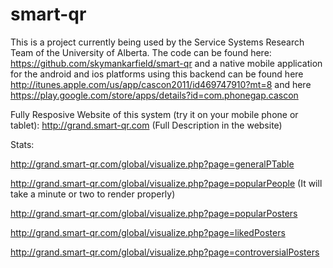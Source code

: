 smart-qr
========

This is a project currently being used by the Service Systems Research Team of the University of Alberta. The code can be found here: https://github.com/skymankarfield/smart-qr and a native mobile application for the android and ios platforms using this backend can be found here http://itunes.apple.com/us/app/cascon2011/id469747910?mt=8 and here https://play.google.com/store/apps/details?id=com.phonegap.cascon

Fully Resposive Website of this system (try it on your mobile phone or tablet): http://grand.smart-qr.com  (Full Description in the website)


Stats:

http://grand.smart-qr.com/global/visualize.php?page=generalPTable

http://grand.smart-qr.com/global/visualize.php?page=popularPeople  (It will take a minute or two to render properly)

http://grand.smart-qr.com/global/visualize.php?page=popularPosters

http://grand.smart-qr.com/global/visualize.php?page=likedPosters

http://grand.smart-qr.com/global/visualize.php?page=controversialPosters

